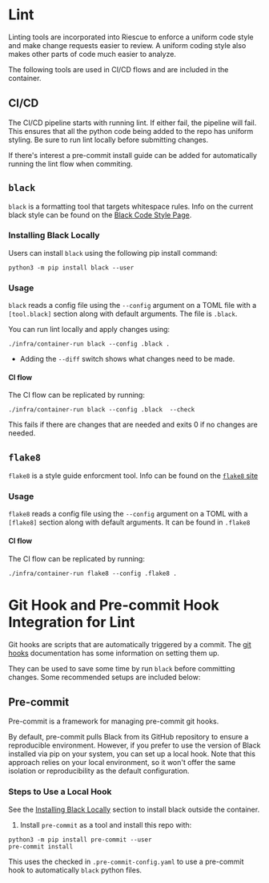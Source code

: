
# Lint
Linting tools are incorporated into Riescue to enforce a uniform code style and make change requests easier to review. A uniform coding style also makes other parts of code much easier to analyze.

The following tools are used in CI/CD flows and are included in the container.

## CI/CD
The CI/CD pipeline starts with running lint. If either fail, the pipeline will fail. This ensures that all the python code being added to the repo has uniform styling. Be sure to run lint locally before submitting changes.

If there's interest a pre-commit install guide can be added for automatically running the lint flow when commiting.

## `black`
`black` is a formatting tool that targets whitespace rules. Info on the current black style can be found on the [Black Code Style Page](https://black.readthedocs.io/en/stable/the_black_code_style/current_style.html).

### Installing Black Locally
Users can install `black` using the following pip install command:
```
python3 -m pip install black --user
```

### Usage
`black` reads a config file using the `--config` argument on a TOML file with a `[tool.black]` section along with default arguments. The file is `.black`.

You can run lint locally and apply changes using:
```
./infra/container-run black --config .black .
```
- Adding the `--diff` switch shows what changes need to be made.

#### CI flow
The CI flow can be replicated by running:
```
./infra/container-run black --config .black  --check
```
This fails if there are changes that are needed and exits 0 if no changes are needed.


## `flake8`
`flake8` is a style guide enforcment tool. Info can be found on the [`flake8` site](https://flake8.pycqa.org/en/latest/)

### Usage
`flake8` reads a config file using the `--config` argument on a TOML with a `[flake8]` section along with default arguments. It can be found in `.flake8`

#### CI flow
The CI flow can be replicated by running:
```
./infra/container-run flake8 --config .flake8 .
```


# Git Hook and Pre-commit Hook Integration for Lint
Git hooks are scripts that are automatically triggered by a commit. The [git hooks](https://git-scm.com/book/ms/v2/Customizing-Git-Git-Hooks) documentation has some information on setting them up.

They can be used to save some time by run `black` before committing changes. Some recommended setups are included below:

## Pre-commit
Pre-commit is a framework for managing pre-commit git hooks.

By default, pre-commit pulls Black from its GitHub repository to ensure a reproducible environment. However, if you prefer to use the version of Black installed via pip on your system, you can set up a local hook. Note that this approach relies on your local environment, so it won't offer the same isolation or reproducibility as the default configuration.

### Steps to Use a Local Hook
See the [Installing Black Locally](#installing-black-locally) section to install black outside the container.

1. Install `pre-commit` as a tool and install this repo with:
```
python3 -m pip install pre-commit --user
pre-commit install
```

This uses the checked in `.pre-commit-config.yaml` to use a pre-commit hook to automatically `black` python files.
